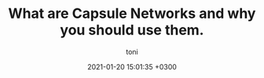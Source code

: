 ---
layout: post
title: What are Capsule Networks and why you should use them.
description: An introduction to Capsule Networks, Dynamic Routing and why they stand out from conventional CNNs.
date: 2021-01-20 15:01:35 +0300
author: toni
image: '/images/posts/20210120/cover.png'
image_caption: 'Photo by [Oliver Sjöström](https://unsplash.com/photos/m-qps7eYZl4) on [Unsplash](https://unsplash.com/)'
tags: [cnn, deep-learning, neural-networks]
featured: true
---